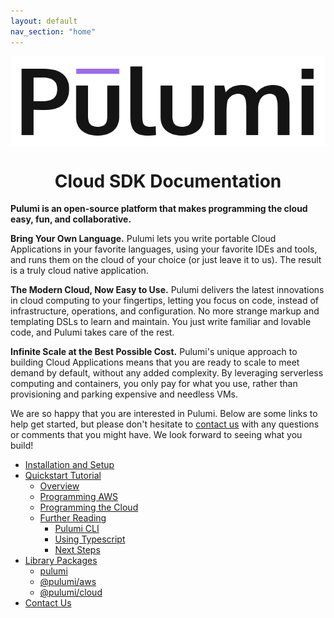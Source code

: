 ```yaml
---
layout: default
nav_section: "home"
---
```


<div class="pulumi-jumbotron">
    <div class="container">
        <img src="images/logo/transparent-black-text-large.png" alt="Pulumi" style="display: block; margin: auto">
        <h1 class="display-3" style="text-align: center">Cloud SDK Documentation</h1>
    </div>
</div>

**Pulumi is an open-source platform that makes programming the cloud easy, fun, and collaborative.**

**Bring Your Own Language.**  Pulumi lets you write portable Cloud Applications in your favorite languages, using your
favorite IDEs and tools, and runs them on the cloud of your choice (or just leave it to us).  The result is a truly
cloud native application.

**The Modern Cloud, Now Easy to Use.**  Pulumi delivers the latest innovations in cloud computing to your fingertips,
letting you focus on code, instead of infrastructure, operations, and configuration.  No more strange markup and
templating DSLs to learn and maintain.  You just write familiar and lovable code, and Pulumi takes care of the rest.

**Infinite Scale at the Best Possible Cost.**  Pulumi's unique approach to building Cloud Applications means that you
are ready to scale to meet demand by default, without any added complexity.  By leveraging serverless computing and
containers, you only pay for what you use, rather than provisioning and parking expensive and needless VMs.

We are so happy that you are interested in Pulumi.  Below are some links to help get started, but please don't hesitate
to [contact us](/contact) with any questions or comments that you might have.  We look forward to seeing what you build!

* [Installation and Setup](/install)
* [Quickstart Tutorial](/quickstart)
    - [Overview](/quickstart/overview.html)
    - [Programming AWS](/quickstart/aws.html)
    - [Programming the Cloud](/quickstart/cloud.html)
    - [Further Reading](/quickstart/reading.html)
        - [Pulumi CLI](/quickstart/reading.html#pulumi-cli)
        - [Using Typescript](/quickstart/reading.html#using-typescript)
        - [Next Steps](/quickstart/reading.html#next-steps)
* [Library Packages](/packages)
    - [pulumi](/packages/pulumi)
    - [@pulumi/aws](/packages/pulumi-aws)
    - [@pulumi/cloud](/packages/pulumi-cloud)
* [Contact Us](/contact)

